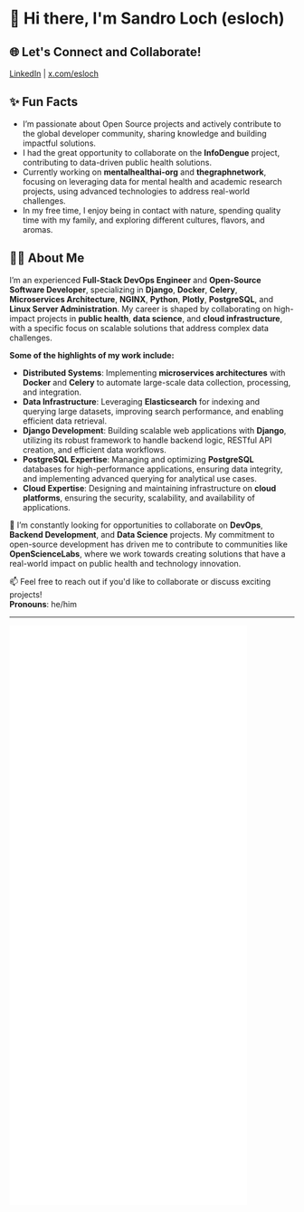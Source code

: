 # 👋 Hi there, I'm Sandro Loch (esloch)

## 🌐 Let's Connect and Collaborate!
[LinkedIn](https://www.linkedin.com/in/sandro-loch-988a7611b/) | [x.com/esloch](https://x.com/esloch)

## ✨ Fun Facts
- I’m passionate about Open Source projects and actively contribute to the global developer community, sharing knowledge and building impactful solutions.
- I had the great opportunity to collaborate on the **InfoDengue** project, contributing to data-driven public health solutions.
- Currently working on **mentalhealthai-org** and **thegraphnetwork**, focusing on leveraging data for mental health and academic research projects, using advanced technologies to address real-world challenges.
- In my free time, I enjoy being in contact with nature, spending quality time with my family, and exploring different cultures, flavors, and aromas.

## 🧑‍💻 About Me
I’m an experienced **Full-Stack DevOps Engineer** and **Open-Source Software Developer**, specializing in **Django**, **Docker**, **Celery**, **Microservices Architecture**, **NGINX**, **Python**, **Plotly**, **PostgreSQL**, and **Linux Server Administration**. My career is shaped by collaborating on high-impact projects in **public health**, **data science**, and **cloud infrastructure**, with a specific focus on scalable solutions that address complex data challenges.

**Some of the highlights of my work include:**
- **Distributed Systems**: Implementing **microservices architectures** with **Docker** and **Celery** to automate large-scale data collection, processing, and integration.
- **Data Infrastructure**: Leveraging **Elasticsearch** for indexing and querying large datasets, improving search performance, and enabling efficient data retrieval.
- **Django Development**: Building scalable web applications with **Django**, utilizing its robust framework to handle backend logic, RESTful API creation, and efficient data workflows.
- **PostgreSQL Expertise**: Managing and optimizing **PostgreSQL** databases for high-performance applications, ensuring data integrity, and implementing advanced querying for analytical use cases.
- **Cloud Expertise**: Designing and maintaining infrastructure on **cloud platforms**, ensuring the security, scalability, and availability of applications.

🚀 I’m constantly looking for opportunities to collaborate on **DevOps**, **Backend Development**, and **Data Science** projects. My commitment to open-source development has driven me to contribute to communities like **OpenScienceLabs**, where we work towards creating solutions that have a real-world impact on public health and technology innovation.

📫 Feel free to reach out if you'd like to collaborate or discuss exciting projects!  
**Pronouns**: he/him

---

![GitHub Metrics](https://github.com/esloch/esloch/blob/main/github-metrics.svg)
